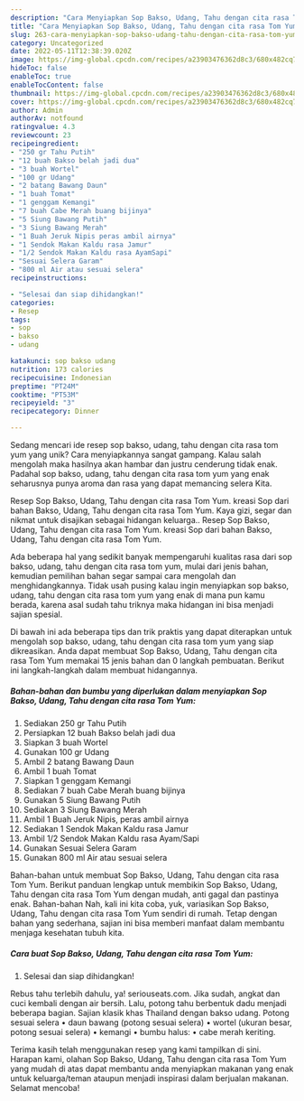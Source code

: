 ```yaml
---
description: "Cara Menyiapkan Sop Bakso, Udang, Tahu dengan cita rasa Tom Yum yang Lezat"
title: "Cara Menyiapkan Sop Bakso, Udang, Tahu dengan cita rasa Tom Yum yang Lezat"
slug: 263-cara-menyiapkan-sop-bakso-udang-tahu-dengan-cita-rasa-tom-yum-yang-lezat
category: Uncategorized
date: 2022-05-11T12:38:39.020Z
image: https://img-global.cpcdn.com/recipes/a23903476362d8c3/680x482cq70/sop-bakso-udang-tahu-dengan-cita-rasa-tom-yum-foto-resep-utama.jpg
hideToc: false
enableToc: true
enableTocContent: false
thumbnail: https://img-global.cpcdn.com/recipes/a23903476362d8c3/680x482cq70/sop-bakso-udang-tahu-dengan-cita-rasa-tom-yum-foto-resep-utama.jpg
cover: https://img-global.cpcdn.com/recipes/a23903476362d8c3/680x482cq70/sop-bakso-udang-tahu-dengan-cita-rasa-tom-yum-foto-resep-utama.jpg
author: Admin
authorAv: notfound
ratingvalue: 4.3
reviewcount: 23
recipeingredient:
- "250 gr Tahu Putih"
- "12 buah Bakso belah jadi dua"
- "3 buah Wortel"
- "100 gr Udang"
- "2 batang Bawang Daun"
- "1 buah Tomat"
- "1 genggam Kemangi"
- "7 buah Cabe Merah buang bijinya"
- "5 Siung Bawang Putih"
- "3 Siung Bawang Merah"
- "1 Buah Jeruk Nipis peras ambil airnya"
- "1 Sendok Makan Kaldu rasa Jamur"
- "1/2 Sendok Makan Kaldu rasa AyamSapi"
- "Sesuai Selera Garam"
- "800 ml Air atau sesuai selera"
recipeinstructions:

- "Selesai dan siap dihidangkan!"
categories:
- Resep
tags:
- sop
- bakso
- udang

katakunci: sop bakso udang 
nutrition: 173 calories
recipecuisine: Indonesian
preptime: "PT24M"
cooktime: "PT53M"
recipeyield: "3"
recipecategory: Dinner

---
```





Sedang mencari ide resep sop bakso, udang, tahu dengan cita rasa tom yum yang unik? Cara menyiapkannya sangat gampang. Kalau salah mengolah maka hasilnya akan hambar dan justru cenderung tidak enak. Padahal sop bakso, udang, tahu dengan cita rasa tom yum yang enak seharusnya punya aroma dan rasa yang dapat memancing selera Kita.





Resep Sop Bakso, Udang, Tahu dengan cita rasa Tom Yum. kreasi Sop dari bahan Bakso, Udang, Tahu dengan cita rasa Tom Yum. Kaya gizi, segar dan nikmat untuk disajikan sebagai hidangan keluarga.. Resep Sop Bakso, Udang, Tahu dengan cita rasa Tom Yum. kreasi Sop dari bahan Bakso, Udang, Tahu dengan cita rasa Tom Yum.

Ada beberapa hal yang sedikit banyak mempengaruhi kualitas rasa dari sop bakso, udang, tahu dengan cita rasa tom yum, mulai dari jenis bahan, kemudian pemilihan bahan segar sampai cara mengolah dan menghidangkannya. Tidak usah pusing kalau ingin menyiapkan sop bakso, udang, tahu dengan cita rasa tom yum yang enak di mana pun kamu berada, karena asal sudah tahu triknya maka hidangan ini bisa menjadi sajian spesial.






Di bawah ini ada beberapa tips dan trik praktis yang dapat diterapkan untuk mengolah sop bakso, udang, tahu dengan cita rasa tom yum yang siap dikreasikan. Anda dapat membuat Sop Bakso, Udang, Tahu dengan cita rasa Tom Yum memakai 15 jenis bahan dan 0 langkah pembuatan. Berikut ini langkah-langkah dalam membuat hidangannya.

<!--inarticleads1-->

##### Bahan-bahan dan bumbu yang diperlukan dalam menyiapkan Sop Bakso, Udang, Tahu dengan cita rasa Tom Yum:

1. Sediakan 250 gr Tahu Putih
1. Persiapkan 12 buah Bakso belah jadi dua
1. Siapkan 3 buah Wortel
1. Gunakan 100 gr Udang
1. Ambil 2 batang Bawang Daun
1. Ambil 1 buah Tomat
1. Siapkan 1 genggam Kemangi
1. Sediakan 7 buah Cabe Merah buang bijinya
1. Gunakan 5 Siung Bawang Putih
1. Sediakan 3 Siung Bawang Merah
1. Ambil 1 Buah Jeruk Nipis, peras ambil airnya
1. Sediakan 1 Sendok Makan Kaldu rasa Jamur
1. Ambil 1/2 Sendok Makan Kaldu rasa Ayam/Sapi
1. Gunakan Sesuai Selera Garam
1. Gunakan 800 ml Air atau sesuai selera


Bahan-bahan untuk membuat Sop Bakso, Udang, Tahu dengan cita rasa Tom Yum. Berikut panduan lengkap untuk membikin Sop Bakso, Udang, Tahu dengan cita rasa Tom Yum dengan mudah, anti gagal dan pastinya enak. Bahan-bahan Nah, kali ini kita coba, yuk, variasikan Sop Bakso, Udang, Tahu dengan cita rasa Tom Yum sendiri di rumah. Tetap dengan bahan yang sederhana, sajian ini bisa memberi manfaat dalam membantu menjaga kesehatan tubuh kita. 

<!--inarticleads2-->

##### Cara buat Sop Bakso, Udang, Tahu dengan cita rasa Tom Yum:


1. Selesai dan siap dihidangkan!

Rebus tahu terlebih dahulu, ya! seriouseats.com. Jika sudah, angkat dan cuci kembali dengan air bersih. Lalu, potong tahu berbentuk dadu menjadi beberapa bagian. Sajian klasik khas Thailand dengan bakso udang. Potong sesuai selera • daun bawang (potong sesuai selera) • wortel (ukuran besar, potong sesuai selera) • kemangi • bumbu halus: • cabe merah keriting. 

Terima kasih telah menggunakan resep yang kami tampilkan di sini. Harapan kami, olahan Sop Bakso, Udang, Tahu dengan cita rasa Tom Yum yang mudah di atas dapat membantu anda menyiapkan makanan yang enak untuk keluarga/teman ataupun menjadi inspirasi dalam berjualan makanan. Selamat mencoba!
